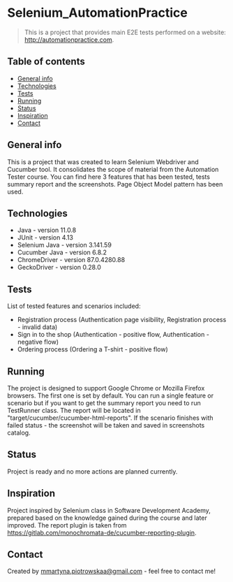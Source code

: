 # Selenium_AutomationPractice
> This is a project that provides main E2E tests performed on a website: http://automationpractice.com.

## Table of contents
* [General info](#general-info)
* [Technologies](#technologies)
* [Tests](#tests)
* [Running](#running)
* [Status](#status)
* [Inspiration](#inspiration)
* [Contact](#contact)

## General info
This is a project that was created to learn Selenium Webdriver and Cucumber tool. It consolidates the scope of material from the Automation Tester course. You can find here 3 features that has been tested, tests summary report and the screenshots. Page Object Model pattern has been used.

## Technologies
* Java - version 11.0.8
* JUnit - version 4.13
* Selenium Java - version 3.141.59
* Cucumber Java - version 6.8.2
* ChromeDriver - version 87.0.4280.88
* GeckoDriver - version 0.28.0

## Tests
List of tested features and scenarios included:
* Registration process (Authentication page visibility, Registration process - invalid data)
* Sign in to the shop (Authentication - positive flow, Authentication - negative flow)
* Ordering process (Ordering a T-shirt - positive flow)

## Running
The project is designed to support Google Chrome or Mozilla Firefox browsers. The first one is set by default.
You can run a single feature or scenario but if you want to get the summary report you need to run TestRunner class.
The report will be located in "target/cucumber/cucumber-html-reports".
If the scenario finishes with failed status - the screenshot will be taken and saved in screenshots catalog.

## Status
Project is ready and no more actions are planned currently.

## Inspiration
Project inspired by Selenium class in Software Development Academy, prepared based on the knowledge gained during the course and later improved.
The report plugin is taken from https://gitlab.com/monochromata-de/cucumber-reporting-plugin.

## Contact
Created by mmartyna.piotrowskaa@gmail.com - feel free to contact me!
